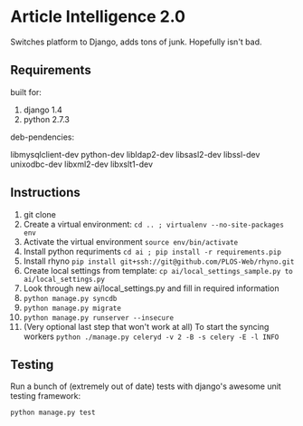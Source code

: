 # Article Intelligence 2.0

Switches platform to Django, adds tons of junk.  Hopefully isn't bad.

## Requirements

built for:

1.    django 1.4
2.    python 2.7.3

deb-pendencies:

libmysqlclient-dev python-dev libldap2-dev libsasl2-dev libssl-dev unixodbc-dev libxml2-dev libxslt1-dev

## Instructions

1.	git clone
2.	Create a virtual environment: `cd .. ; virtualenv --no-site-packages env`
3.	Activate the virtual environment `source env/bin/activate`
4.	Install python requriments `cd ai ; pip install -r requirements.pip`
5.	Install rhyno `pip install git+ssh://git@github.com/PLOS-Web/rhyno.git`
5.	Create local settings from template: `cp ai/local_settings_sample.py to ai/local_settings.py`
6.	Look through new ai/local_settings.py and fill in required information
7.	`python manage.py syncdb`
8.	`python manage.py migrate`
9.	`python manage.py runserver --insecure`
10.	(Very optional last step that won't work at all) To start the syncing workers `python ./manage.py celeryd -v 2 -B -s celery -E -l INFO`


## Testing

Run a bunch of (extremely out of date) tests with django's awesome unit testing framework:

`python manage.py test`
